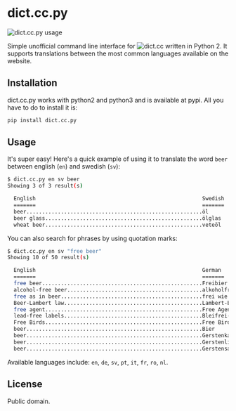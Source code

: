 dict.cc.py
=========

![dict.cc.py usage](https://i.imgur.com/83XCU53.gif)

Simple unofficial command line interface for ![dict.cc](https://www.dict.cc) written in Python 2. It supports translations between the most common languages available on the website.

Installation
------------

dict.cc.py works with python2 and python3 and is available at pypi. All you have to do to install it is:

```bash
pip install dict.cc.py
```

Usage
-----

It's super easy! Here's a quick example of using it to translate the word `beer` between english (`en`) and swedish (`sv`):

```bash
$ dict.cc.py en sv beer
Showing 3 of 3 result(s)

  English                                                     Swedish
  =======                                                     =======
  beer........................................................öl
  beer glass..................................................ölglas
  wheat beer..................................................veteöl
```

You can also search for phrases by using quotation marks:

```bash
$ dict.cc.py en sv "free beer"
Showing 10 of 50 result(s)

  English                                                     German
  =======                                                     =======
  free beer...................................................Freibier
  alcohol-free beer...........................................alkoholfreies Bier
  free as in beer.............................................frei wie in Freibier
  Beer-Lambert law............................................Lambert-Beer-Gesetz
  free agent..................................................Free Agent
  lead-free labels............................................Bleifrei-Aufkleber
  Free Birds..................................................Free Birds – Esst uns an einem anderen Tag
  beer........................................................Bier
  beer........................................................Gerstenkaltschale
  beer........................................................Gerstenlimonade
  beer........................................................Gerstensaft
```

Available languages include: `en`, `de`, `sv`, `pt`, `it`, `fr`, `ro`, `nl`.

License
-------

Public domain.
